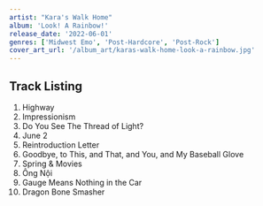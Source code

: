 ```yaml
---
artist: "Kara's Walk Home"
album: 'Look! A Rainbow!'
release_date: '2022-06-01'
genres: ['Midwest Emo', 'Post-Hardcore', 'Post-Rock']
cover_art_url: '/album_art/karas-walk-home-look-a-rainbow.jpg'
---
```


## Track Listing

1. Highway
2. Impressionism
3. Do You See The Thread of Light?
4. June 2
5. Reintroduction Letter
6. Goodbye, to This, and That, and You, and My Baseball Glove
7. Spring & Movies
8. Ông Nội
9. Gauge Means Nothing in the Car
10. Dragon Bone Smasher
